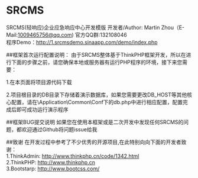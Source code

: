 # SRCMS
SRCMS(轻响应)企业应急响应中心开发模版
开发者/Author: Martin Zhou（E-Mail:1009465756@qq.com)
官方QQ群:132108046<br>
程序Demo：http://1.srcmsdemo.sinaapp.com/demo/index.php

##框架首次运行配置说明：
由于SRCMS整体基于ThinkPHP框架开发，所以在进行下面的步骤之前，请您确保本地或服务器有运行PHP程序的环境，接下来您需要：<br>

1.在本页面将项目源代码下载<br>

2.项目根目录的DB目录下存储着演示数据库，如果您需要更改DB_HOST等其他核心配置，请在\Application\Common\Conf下的db.php中进行相应配置，配置完成后即可成功运行演示程序<br>

##框架BUG提交说明
如果您在使用本框架或是二次开发中发现任何SRCMS的问题，都欢迎通过Github将问题issue给我

##致谢
在开发过程中参考了不少优秀的开源项目,在此特别向向下面的开发者致谢：<br>
1.ThinkAdmin: http://www.thinkphp.cn/code/1342.html   <br>
2.ThinkPHP: http://www.thinkphp.cn  <br>
3.Bootstarp: http://www.bootcss.com/
